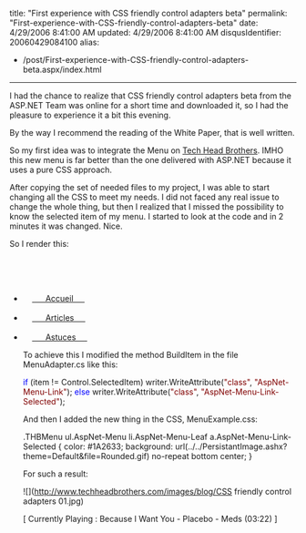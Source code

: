 title: "First experience with CSS friendly control adapters beta"
permalink: "First-experience-with-CSS-friendly-control-adapters-beta"
date: 4/29/2006 8:41:00 AM
updated: 4/29/2006 8:41:00 AM
disqusIdentifier: 20060429084100
alias:
 - /post/First-experience-with-CSS-friendly-control-adapters-beta.aspx/index.html
---
I had the chance to realize that CSS friendly control adapters beta from the 
ASP.NET Team was online for a short time and downloaded it, so I had the 
pleasure to experience it a bit this evening.

By the way I recommend the reading of the White Paper, that is well 
written.
<!-- more -->

So my first idea was to integrate the Menu on [Tech Head Brothers](http://www.techheadbrothers.com/). IMHO this new 
menu is far better than the one delivered with ASP.NET because it uses a pure 
CSS approach.

After copying the set of needed files to my project, I was able to start 
changing all the CSS to meet my needs. I did not faced any real issue to change 
the whole thing, but then I realized that I missed the possibility to know the 
selected item of my menu. I started to look at the code and in 2 minutes it was 
changed. Nice.

So I render this:

<div class="THBMenu">  
 <div 
class="AspNet-Menu-Horizontal">  
  <ul 
class="AspNet-Menu">  
   <li 
class="AspNet-Menu-Leaf">  
    <a 
href="/Website/Default.aspx" 
class="AspNet-Menu-Link">  
     Accueil  
    </a>  
   </li>  
   <li 
class="AspNet-Menu-Leaf">  
    <a 
href="/Website/Articles.aspx" 
class="AspNet-Menu-Link">  
     Articles  
    </a>  
   </li>  
   <li 
class="AspNet-Menu-Leaf">  
    <a 
href="/Website/Astuces.aspx" 
class="**AspNet-Menu-Link-Selected**">  
     Astuces  
    </a>  
   </li>

To achieve this I modified the method BuildItem in the file MenuAdapter.cs 
like this:

<font color="blue">if</font> (item != Control.SelectedItem)
    writer.WriteAttribute(<font color="maroon">"class"</font>, <font color="maroon">"AspNet-Menu-Link"</font>);
<font color="blue">else</font>
    writer.WriteAttribute(<font color="maroon">"class"</font>, <font color="maroon">"AspNet-Menu-Link-Selected"</font>);

And then I added the new thing in the CSS, MenuExample.css: 

.THBMenu ul.AspNet-Menu li.AspNet-Menu-Leaf a.AspNet-Menu-Link-Selected
{
    color: #1A2633;
    background: url(../../PersistantImage.ashx?theme=Default&file=Rounded.gif) no-repeat bottom center;
}

For such a result:

![](http://www.techheadbrothers.com/images/blog/CSS friendly control adapters 01.jpg)

[ Currently Playing : Because I Want You - Placebo - Meds (03:22) 
]
